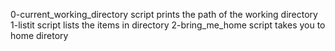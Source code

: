 0-current_working_directory script prints the path of the working directory
1-listit script lists the items in directory
2-bring_me_home script takes you to home diretory
